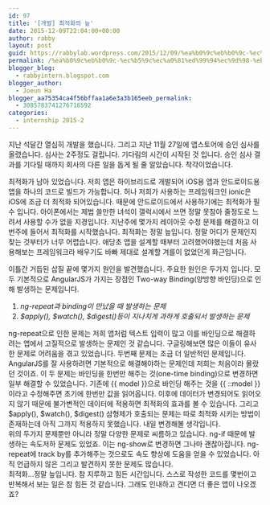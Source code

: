 ```yaml
---
id: 97
title: '[개발] 최적화의 늪'
date: 2015-12-09T22:04:00+00:00
author: rabby
layout: post
guid: https://rabbylab.wordpress.com/2015/12/09/%ea%b0%9c%eb%b0%9c-%ec%b5%9c%ec%a0%81%ed%99%94%ec%9d%98-%eb%8a%aa
permalink: /%ea%b0%9c%eb%b0%9c-%ec%b5%9c%ec%a0%81%ed%99%94%ec%9d%98-%eb%8a%aa/
blogger_blog:
  - rabbyintern.blogspot.com
blogger_author:
  - Joeun Ha
blogger_aa75354ca4f56bffaa1a6e3a3b165eeb_permalink:
  - 3085783741276716592
categories:
  - internship 2015-2
---
```

지난 석달간 열심히 개발을 했습니다. 그리고 지난 11월 27일에 앱스토어에 승인 심사를 올렸습니다. 심사는 2주정도 걸립니다. 기다림의 시간이 시작된 것 입니다. 승인 심사 결과를 기다릴 때까지 회사의 다른 일을 돕게 될 줄 알았습니다. 착각이었습니다.

최적화가 남아 있었습니다. 저희 앱은 하이브리드로 개발되어 iOS용 앱과 안드로이드용 앱을 하나의 코드로 빌드가 가능합니다. 허나 저희가 사용하는 프레임워크인 ionic은 iOS에 조금 더 최적화 되어있습니다. 때문에 안드로이드에서 사용하기에는 최적화가 필수 입니다. 아이폰에서는 제법 쓸만한 녀석이 갤럭시에서 쓰면 정말 못참아 줄정도로 느려서 사용할 수가 없을 지경입니다. 지난주에 몇가지 레이아웃 수정 문제를 해결하고 이번주에 들어서 최적화를 시작했습니다. 최적화는 정말 늪입니다. 정말 어디가 문제인지 찾는 것부터가 너무 어렵습니다. 애당초 앱을 설계할 때부터 고려했어야했는데 처음 사용해보는 프레임워크라 배우기도 바빠 제대로 설계할 겨를이 없었던게 화근입니다.

이틀간 거듭된 삽질 끝에 몇가지 원인을 발견했습니다. 주요한 원인은 두가지 입니다. 모두 기본적으로 AngularJS가 가지는 장점인 Two-way Binding(양방향 바인딩)으로 인해 발생하는 문제입니다.

  1. _ng-repeat과 binding이 만났을 때 발생하는 문제_
  2. _$apply(), $watch(), $digest()등이 지나치게 과하게 호출되서 발생하는 문제_

<div>
  ng-repeat으로 인한 문제는 저희 앱처럼 텍스트 입력이 많고 이를 바인딩으로 해결하려는 앱에서 고질적으로 발생하는 문제인 것 같습니다. 구글링해보면 많은 이들이 유사한 문제로 어려움을 겪고 있었습니다. 두번째 문제는 조금 더 일반적인 문제입니다. AngularJS를 잘 사용하려면 기본적으로 해결해야하는 문제인데 저희는 처음이라 몰랐던 것이죠. 이 두 문제는 바인딩을 한번만 해주는 것(one-time binding)으로 변경하면 일부 해결할 수 있었습니다. 기존에 {{ model }}으로 바인딩 해주는 것을 {{ ::model }}이라고 수정해주면 초기에 한번만 값을 읽어옵니다. 이후에 데이터가 변경되어도 읽어오지 않기 때문에 불가변적인 데이터에 적용하면 최적화의 효과를 볼 수 있습니다. 그리고 $apply(), $watch(), $digest() 삼형제가 호출되는 문제는 따로 최적화 시키는 방법이 존재하는데 아직 그까지 적용하지 못했습니다. 내일 변경해볼 생각입니다.
</div>

<div>
</div>

<div>
  위의 두가지 문제뿐만 아니라 정말 다양한 문제로 씨름하고 있습니다. ng-if 때문에 발생하는 속도저하 문제도 있었죠. 이는 ng-show로 변경하면 그나마 괜찮아집니다. ng-repeat에 track by를 추가해주는 것으로도 속도 향상에 도움을 얻을 수 있었습니다. 아직 언급하지 않은 그리고 발견하지 못한 문제도 많습니다.
</div>

<div>
</div>

<div>
  최적화&#8230;정말 늪입니다. 참 지루하고 힘든 시간입니다. 스스로 작성한 코드를 몇번이고 반복해서 보는 일은 참 힘든 것 같습니다. 그래도 인내하고 견디면 더 좋은 앱이 나오겠죠? 
</div>